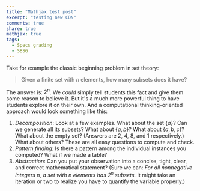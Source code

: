 ```yaml
---
title: "Mathjax test post"
excerpt: "testing new CDN"
comments: true
share: true
mathjax: true
tags:
  - Specs grading
  - SBSG
---
```


Take for example the classic beginning problem in set theory:

>Given a finite set with $n$ elements, how many subsets does it have?

The answer is: $2^n$. We _could_ simply tell students this fact and give them some reason to believe it. But it's a much more powerful thing to have students explore it on their own. And a computational thinking-oriented approach would look something like this:

1. _Decomposition_: Look at a few examples. What about the set $\{a\}$? Can we generate all its subsets? What about $\{a, b\}$? What about $\{a,b,c\}$? What about the empty set?  (Answers are 2, 4, 8, and 1 respectively.) What about others? These are all easy questions to compute and check.
2. _Pattern finding_: Is there a pattern among the individual instances you computed? What if we made a table?
3. _Abstraction_: Can you put your observation into a concise, tight, clear, and correct mathematical statement? (Sure we can: _For all nonnegative integers $n$, a set with $n$ elements has $2^n$ subsets._ It might take an iteration or two to realize you have to quantify the variable properly.)
